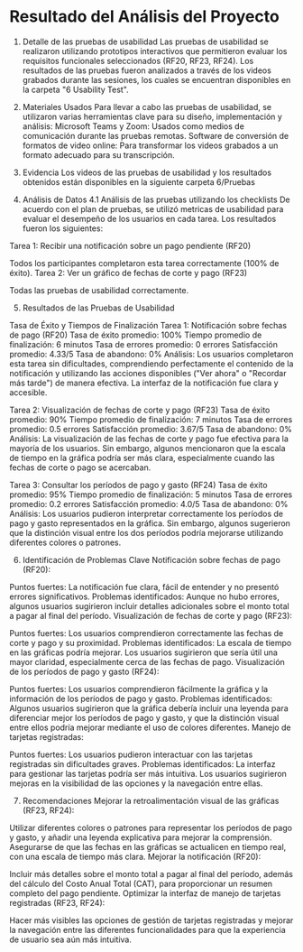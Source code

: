 # Resultado del Análisis del Proyecto

1. Detalle de las pruebas de usabilidad
Las pruebas de usabilidad se realizaron utilizando prototipos interactivos que permitieron evaluar los requisitos funcionales seleccionados (RF20, RF23, RF24). Los resultados de las pruebas fueron analizados a través de los videos grabados durante las sesiones, los cuales se encuentran disponibles en la carpeta "6 Usability Test".

2. Materiales Usados
Para llevar a cabo las pruebas de usabilidad, se utilizaron varias herramientas clave para su diseño, implementación y análisis:
Microsoft Teams y Zoom: Usados como medios de comunicación durante las pruebas remotas.
Software de conversión de formatos de video online: Para transformar los videos grabados a un formato adecuado para su transcripción.

3. Evidencia
Los videos de las pruebas de usabilidad y los resultados obtenidos están disponibles en la siguiente carpeta 6/Pruebas

4. Análisis de Datos
4.1 Análisis de las pruebas utilizando los checklists
De acuerdo con el plan de pruebas, se utilizó metricas de usabilidad para evaluar el desempeño de los usuarios en cada tarea. Los resultados fueron los siguientes:

Tarea 1: Recibir una notificación sobre un pago pendiente (RF20)

Todos los participantes completaron esta tarea correctamente (100% de éxito).
Tarea 2: Ver un gráfico de fechas de corte y pago (RF23)

Todas las pruebas de usabilidad correctamente.

5. Resultados de las Pruebas de Usabilidad

Tasa de Éxito y Tiempos de Finalización
Tarea 1: Notificación sobre fechas de pago (RF20)
Tasa de éxito promedio: 100%
Tiempo promedio de finalización: 6 minutos
Tasa de errores promedio: 0 errores
Satisfacción promedio: 4.33/5
Tasa de abandono: 0%
Análisis: Los usuarios completaron esta tarea sin dificultades, comprendiendo perfectamente el contenido de la notificación y utilizando las acciones disponibles ("Ver ahora" o "Recordar más tarde") de manera efectiva. La interfaz de la notificación fue clara y accesible.

Tarea 2: Visualización de fechas de corte y pago (RF23)
Tasa de éxito promedio: 90%
Tiempo promedio de finalización: 7 minutos
Tasa de errores promedio: 0.5 errores
Satisfacción promedio: 3.67/5
Tasa de abandono: 0%
Análisis: La visualización de las fechas de corte y pago fue efectiva para la mayoría de los usuarios. Sin embargo, algunos mencionaron que la escala de tiempo en la gráfica podría ser más clara, especialmente cuando las fechas de corte o pago se acercaban.

Tarea 3: Consultar los períodos de pago y gasto (RF24)
Tasa de éxito promedio: 95%
Tiempo promedio de finalización: 5 minutos
Tasa de errores promedio: 0.2 errores
Satisfacción promedio: 4.0/5
Tasa de abandono: 0%
Análisis: Los usuarios pudieron interpretar correctamente los períodos de pago y gasto representados en la gráfica. Sin embargo, algunos sugerieron que la distinción visual entre los dos períodos podría mejorarse utilizando diferentes colores o patrones.

6. Identificación de Problemas Clave
Notificación sobre fechas de pago (RF20):

Puntos fuertes: La notificación fue clara, fácil de entender y no presentó errores significativos.
Problemas identificados: Aunque no hubo errores, algunos usuarios sugirieron incluir detalles adicionales sobre el monto total a pagar al final del período.
Visualización de fechas de corte y pago (RF23):

Puntos fuertes: Los usuarios comprendieron correctamente las fechas de corte y pago y su proximidad.
Problemas identificados: La escala de tiempo en las gráficas podría mejorar. Los usuarios sugirieron que sería útil una mayor claridad, especialmente cerca de las fechas de pago.
Visualización de los períodos de pago y gasto (RF24):

Puntos fuertes: Los usuarios comprendieron fácilmente la gráfica y la información de los períodos de pago y gasto.
Problemas identificados: Algunos usuarios sugirieron que la gráfica debería incluir una leyenda para diferenciar mejor los períodos de pago y gasto, y que la distinción visual entre ellos podría mejorar mediante el uso de colores diferentes.
Manejo de tarjetas registradas:

Puntos fuertes: Los usuarios pudieron interactuar con las tarjetas registradas sin dificultades graves.
Problemas identificados: La interfaz para gestionar las tarjetas podría ser más intuitiva. Los usuarios sugirieron mejoras en la visibilidad de las opciones y la navegación entre ellas.

7. Recomendaciones
Mejorar la retroalimentación visual de las gráficas (RF23, RF24):

Utilizar diferentes colores o patrones para representar los períodos de pago y gasto, y añadir una leyenda explicativa para mejorar la comprensión.
Asegurarse de que las fechas en las gráficas se actualicen en tiempo real, con una escala de tiempo más clara.
Mejorar la notificación (RF20):

Incluir más detalles sobre el monto total a pagar al final del período, además del cálculo del Costo Anual Total (CAT), para proporcionar un resumen completo del pago pendiente.
Optimizar la interfaz de manejo de tarjetas registradas (RF23, RF24):

Hacer más visibles las opciones de gestión de tarjetas registradas y mejorar la navegación entre las diferentes funcionalidades para que la experiencia de usuario sea aún más intuitiva.